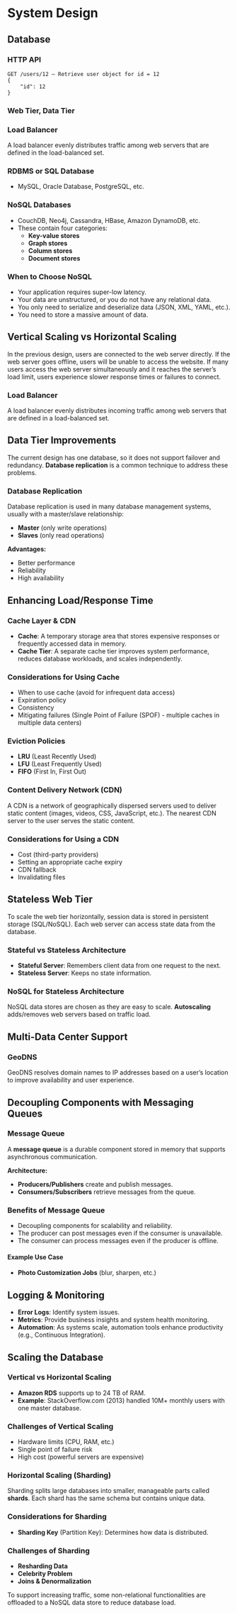 # System Design

## Database

### HTTP API
```http
GET /users/12 – Retrieve user object for id = 12
{
    "id": 12
}
```

### Web Tier, Data Tier

### Load Balancer
A load balancer evenly distributes traffic among web servers that are defined in the load-balanced set.

### RDBMS or SQL Database
- MySQL, Oracle Database, PostgreSQL, etc.

### NoSQL Databases
- CouchDB, Neo4j, Cassandra, HBase, Amazon DynamoDB, etc.
- These contain four categories:
  - **Key-value stores**
  - **Graph stores**
  - **Column stores**
  - **Document stores**

### When to Choose NoSQL
- Your application requires super-low latency.
- Your data are unstructured, or you do not have any relational data.
- You only need to serialize and deserialize data (JSON, XML, YAML, etc.).
- You need to store a massive amount of data.

## Vertical Scaling vs Horizontal Scaling

In the previous design, users are connected to the web server directly. If the web server goes offline, users will be unable to access the website. If many users access the web server simultaneously and it reaches the server’s load limit, users experience slower response times or failures to connect.

### Load Balancer
A load balancer evenly distributes incoming traffic among web servers that are defined in a load-balanced set.

## Data Tier Improvements
The current design has one database, so it does not support failover and redundancy. **Database replication** is a common technique to address these problems.

### Database Replication
Database replication is used in many database management systems, usually with a master/slave relationship:
- **Master** (only write operations)
- **Slaves** (only read operations)

**Advantages:**
- Better performance
- Reliability
- High availability

## Enhancing Load/Response Time
### Cache Layer & CDN
- **Cache**: A temporary storage area that stores expensive responses or frequently accessed data in memory.
- **Cache Tier**: A separate cache tier improves system performance, reduces database workloads, and scales independently.

### Considerations for Using Cache
- When to use cache (avoid for infrequent data access)
- Expiration policy
- Consistency
- Mitigating failures (Single Point of Failure (SPOF) - multiple caches in multiple data centers)

### Eviction Policies
- **LRU** (Least Recently Used)
- **LFU** (Least Frequently Used)
- **FIFO** (First In, First Out)

### Content Delivery Network (CDN)
A CDN is a network of geographically dispersed servers used to deliver static content (images, videos, CSS, JavaScript, etc.). The nearest CDN server to the user serves the static content.

### Considerations for Using a CDN
- Cost (third-party providers)
- Setting an appropriate cache expiry
- CDN fallback
- Invalidating files

## Stateless Web Tier
To scale the web tier horizontally, session data is stored in persistent storage (SQL/NoSQL). Each web server can access state data from the database.

### Stateful vs Stateless Architecture
- **Stateful Server**: Remembers client data from one request to the next.
- **Stateless Server**: Keeps no state information.

### NoSQL for Stateless Architecture
NoSQL data stores are chosen as they are easy to scale. **Autoscaling** adds/removes web servers based on traffic load.

## Multi-Data Center Support
### GeoDNS
GeoDNS resolves domain names to IP addresses based on a user’s location to improve availability and user experience.

## Decoupling Components with Messaging Queues
### Message Queue
A **message queue** is a durable component stored in memory that supports asynchronous communication.

**Architecture:**
- **Producers/Publishers** create and publish messages.
- **Consumers/Subscribers** retrieve messages from the queue.

### Benefits of Message Queue
- Decoupling components for scalability and reliability.
- The producer can post messages even if the consumer is unavailable.
- The consumer can process messages even if the producer is offline.

#### Example Use Case
- **Photo Customization Jobs** (blur, sharpen, etc.)

## Logging & Monitoring
- **Error Logs**: Identify system issues.
- **Metrics**: Provide business insights and system health monitoring.
- **Automation**: As systems scale, automation tools enhance productivity (e.g., Continuous Integration).

## Scaling the Database
### Vertical vs Horizontal Scaling
- **Amazon RDS** supports up to 24 TB of RAM.
- **Example**: StackOverflow.com (2013) handled 10M+ monthly users with one master database.

### Challenges of Vertical Scaling
- Hardware limits (CPU, RAM, etc.)
- Single point of failure risk
- High cost (powerful servers are expensive)

### Horizontal Scaling (Sharding)
Sharding splits large databases into smaller, manageable parts called **shards**. Each shard has the same schema but contains unique data.

### Considerations for Sharding
- **Sharding Key** (Partition Key): Determines how data is distributed.

### Challenges of Sharding
- **Resharding Data**
- **Celebrity Problem**
- **Joins & Denormalization**

To support increasing traffic, some non-relational functionalities are offloaded to a NoSQL data store to reduce database load.
